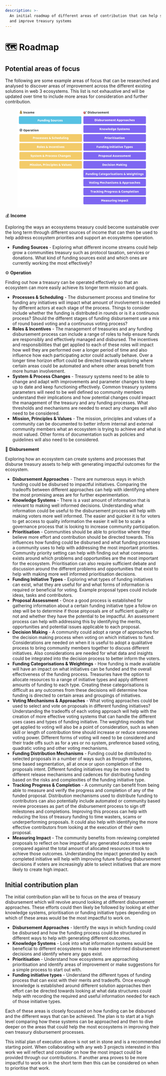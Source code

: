 ```yaml
---
description: >-
  An initial roadmap of different areas of contribution that can help support
  and improve treasury systems
---
```


# 🗺 Roadmap

## Potential areas of **focus**

The following are some example areas of focus that can be researched and analysed to discover areas of improvement across the different existing solutions in web 3 ecosystems. This list is not exhaustive and will be updated over time to include more areas for consideration and further contribution.

<figure><img src=".gitbook/assets/treasury-focus-areas.jpg" alt=""><figcaption></figcaption></figure>



💰 **Income**

Exploring the ways an ecosystems treasury could become sustainable over the long term through different sources of income that can then be used to help address ecosystem priorities and support an ecosystems operation.

* **Funding Sources** - Exploring what different income streams could help grow a communities treasury such as protocol taxation, services or donations. What kind of funding sources exist and which ones are currently working the most effectively?



⚙️ **Operation**

Finding out how a treasury can be operated effectively so that an ecosystem can more easily achieve its longer term mission and goals.

* **Processes & Scheduling** - The disbursement process and timeline for funding any initiatives will impact what amount of involvement is needed by different actors at each stage of the process. Things to consider include whether the funding is distributed in rounds or is it a continuous process? Should the different stages of funding disbursement use a mix of round based voting and a continuous voting process?
* **Roles & Incentives** - The management of treasuries and any funding disbursement process can include a range of roles to help ensure funds are responsibly and effectively managed and disbursed. The incentives and responsibilities that get applied to each of these roles will impact how well they are performed over a longer period of time and also influence how each participating actor could actually behave. Over a longer time horizon effort could be directed towards exploring where certain areas could be automated and where other areas benefit from more human involvement.
* **System & Process Changes** - Treasury systems need to be able to change and adapt with improvements and parameter changes to keep up to date and keep functioning effectively. Common treasury systems parameters will need to be well defined so community members understand their implications and how potential changes could impact the management of the treasury and any funding processes. What thresholds and mechanisms are needed to enact any changes will also need to be considered.
* **Mission, Principles & Values** - The mission, principles and values of a community can be documented to better inform internal and external community members what an ecosystem is trying to achieve and what is most valued. Other forms of documentation such as policies and guidelines will also need to be considered.



🎯 **Disbursement**

Exploring how an ecosystem can create systems and processes that disburse treasury assets to help with generating impactful outcomes for the ecosystem.

* **Disbursement Approaches** - There are numerous ways in which funding could be disbursed to impactful initiatives. Comparing the tradeoffs between different approaches can help with identifying where the most promising areas are for further experimentation.
* **Knowledge Systems** - There is a vast amount of information that is relevant to making well informed decisions. Understanding what information could be useful to the disbursement process will help with making voters more well informed. The easier and quicker it is for voters to get access to quality information the easier it will be to scale a governance process that is looking to increase community participation.
* **Prioritisation** - Communities should be able to prioritise where they believe more effort and contribution should be directed towards. This influences how funding could be disbursed and what funding processes a community uses to help with addressing the most important priorities. Community priority setting can help with finding out what consensus exists around which problems and opportunities are the most important for the ecosystem. Prioritisation can also require sufficient debate and discussion around the different problems and opportunities that exist to help with making more well informed prioritisation decisions.
* **Funding Initiative Types** - Exploring what types of funding initiatives can exist, what they are useful for and what forms of information is required or beneficial for voting. Example proposal types could include ideas, tasks and contributors.
* **Proposal Assessment** - Once a good process is established for gathering information about a certain funding initiative type a follow on step will be to determine if those proposals are of sufficient quality or not and whether they have the potential to be impactful. An assessment process can help with addressing this by identifying the merits, opportunities and potential issues applicable to each proposal.
* **Decision Making** - A community could adopt a range of approaches for the decision making process when voting on which initiatives to fund. Considerations are needed on when it is useful to adopt a qualitative process to bring community members together to discuss different initiatives. Also considerations are needed for what data and insights could be integrated into the decision process to better inform the voters.
* **Funding Categorisations & Weightings** - How funding is made available will have an impact on what initiatives can be funded and the overall effectiveness of the funding process. Treasuries have the option to allocate resources to a range of initiative types and apply different amounts of funding to each type. Creating these categorisations is difficult as any outcomes from these decisions will determine how funding is directed to certain areas and groupings of initiatives.
* **Voting Mechanisms & Approaches** - What voting approaches could be used to select and vote on proposals in different funding initiatives? Understanding the tradeoffs of each voting approach will help with the creation of more effective voting systems that can handle the different uses cases and types of funding initiative. The weighting models that get applied to voting will also be a point of consideration, such as when skill or length of contribution time should increase or reduce someones voting power. Different forms of voting will need to be considered and their trade offs such as for a yes or no system, preference based voting, quadratic voting and other voting mechanisms.
* **Funding Distribution Mechanisms** - Funding could be distributed to selected proposals in a number of ways such as through milestones, time based segmentation, all at once or upon completion of the proposals intent. Different funding initiatives may be more suited to different release mechanisms and cadences for distributing funding based on the risks and complexities of the funding initiative type.
* **Tracking Progress & Completion** - A community can benefit from being able to measure and verify the progress and completion of any of the funded proposal. Distribution mechanisms used to distribute funding to contributors can also potentially include automated or community based review processes as part of the disbursement process to sign off milestones and completions. Improving this process can help with reducing the loss of treasury funding to time wasters, scams or underperforming proposals. It could also help with identifying the more effective contributors from looking at the execution of their own proposal.
* **Measuring Impact** - The community benefits from reviewing completed proposals to reflect on how impactful any generated outcomes were compared against the total amount of allocated resources it took to achieve those outcomes. Understanding the impact generated by each completed initiative will help with improving future funding disbursement decisions if voters are increasingly able to select initiatives that are more likely to create high impact.



## Initial contribution plan

The initial contribution plan will be to focus on the area of treasury disbursement which will revolve around looking at different disbursement approaches. These efforts could then likely be followed by looking at either knowledge systems, prioritisation or funding initiative types depending on which of these areas would be the most impactful to work on.

* **Disbursement Approaches** - Identify the ways in which funding could be disbursed and how the funding process could be structured in different ways to help with generating different outcomes.
* **Knowledge Systems** - Look into what information systems would be beneficial to different ecosystems to make more informed disbursement decisions and identify where any gaps exist.
* **Prioritisation** - Understand how ecosystems are approaching prioritisation and identify areas of improvement or make suggestions for a simple process to start out with.
* **Funding initiative types** - Understand the different types of funding process that can exist with their merits and tradeoffs. Once enough knowledge is established around different solution approaches then effort can be directed towards looking at what data structures could help with recording the required and useful information needed for each of those initiative types.

Each of these areas is closely focussed on how funding can be disbursed and the different ways that can be achieved. The plan is to start at a high level comparing how these systems can be approached and then to dive deeper on the areas that could help the most ecosystems in improving their own treasury disbursement processes.

This initial plan of execution above is not set in stone and is a recommended starting point. When collaborating with any web 3 projects interested in this work we will reflect and consider on how the most impact could be provided through our contributions. If another area proves to be more impactful to work on in the short term then this can be considered on when to prioritise that work.
